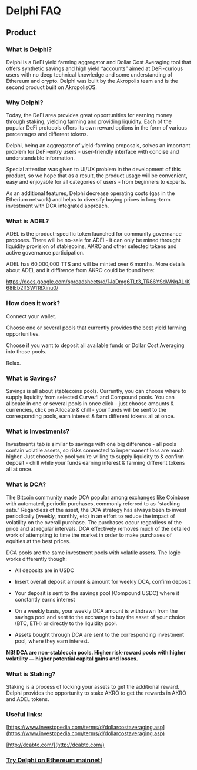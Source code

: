 # Delphi FAQ

## Product

### What is Delphi?

Delphi is a DeFi yield farming aggregator and Dollar Cost Averaging tool that offers synthetic savings and high yield “accounts” aimed at DeFi-curious users with no deep technical knowledge and some understanding of Ethereum and crypto. Delphi was built by the Akropolis team and is the second product built on AkropolisOS.

### Why Delphi?

Today, the DeFi area provides great opportunities for earning money through staking, yielding farming and providing liquidity. Each of the popular DeFi protocols offers its own reward options in the form of various percentages and different tokens.

Delphi, being an aggregator of yield-farming proposals, solves an important problem for DeFi-entry users - user-friendly interface with concise and understandable information.

Special attention was given to UI/UX problem in the development of this product, so we hope that as a result, the product usage will be convenient, easy and enjoyable for all categories of users - from beginners to experts.

As an additional features, Delphi decrease operating costs (gas in the Etherium network) and helps to diversify buying prices in long-term investment with DCA integrated approach.

### What is ADEL?

ADEL is the product-specific token launched for community governance proposes. There will be no-sale for ADEl - it can only be mined throught liquidity provision of stablecoins, AKRO and other selected tokens and active governance participation.

ADEL has 60,000,000 TTS and will be minted over 6 months.
More details about ADEL and it diffirence from AKRO could be found here:

https://docs.google.com/spreadsheets/d/1JaDmg6TLt3_TR86YSdWNqALrK68IEb2l1SW118Xinu0/

### How does it work?

Connect your wallet.

Choose one or several pools that currently provides the best yield farming opportunities.

Choose if you want to deposit all available funds or Dollar Cost Averaging into those pools.

Relax.

### What is Savings?

Savings is all about stablecoins pools. Currently, you can choose where to supply liquidity from selected Curve.fi and Compound pools. You can allocate in one or several pools in once click - just choose amounts & currencies, click on Allocate & chill - your funds will be sent to the corresponding pools, earn interest & farm different tokens all at once.

### What is Investments?

Investments tab is similar to savings with one big difference - all pools contain volatile assets, so risks connected to impermanent loss are much higher. Just choose the pool you’re willing to supply liquidity to & confirm deposit -  chill while your funds earning interest & farming different tokens all at once.

### What is DCA?

The Bitcoin community made DCA popular among exchanges like Coinbase with automated, periodic purchases, commonly referred to as “stacking sats.” Regardless of the asset, the DCA strategy has always been to invest periodically (weekly, monthly, etc) in an effort to reduce the impact of volatility on the overall purchase. The purchases occur regardless of the price and at regular intervals. DCA effectively removes much of the detailed work of attempting to time the market in order to make purchases of equities at the best prices.

DCA pools are the same investment pools with volatile assets. The logic works differently though:

- All deposits are in USDC

- Insert overall deposit amount & amount for weekly DCA, confirm deposit

- Your deposit is sent to the savings pool (Compound USDC) where it constantly earns interest 

- On a weekly basis, your weekly DCA amount is withdrawn from the savings pool and sent to the exchange to buy the asset of your choice (BTC, ETH) or directly to the liquidity pool.

- Assets bought through DCA are sent to the corresponding investment pool, where they earn interest.

**NB! DCA are non-stablecoin pools. Higher risk-reward pools with higher volatility — higher potential capital gains and losses.**

### What is Staking?

Staking is a process of locking your assets to get the additional reward. Delphi provides the opportunity to stake AKRO to get the rewards in AKRO and ADEL tokens.

### Useful links:

[https://www.investopedia.com/terms/d/dollarcostaveraging.asp](https://www.investopedia.com/terms/d/dollarcostaveraging.asp)

[http://dcabtc.com/](http://dcabtc.com/)


### [Try Delphi on Ethereum mainnet!](https://delphi.akropolis.io/summary)
